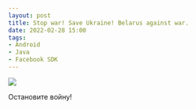 ```yaml
---
layout: post
title: Stop war! Save Ukraine! Belarus against war.
date: 2022-02-28 15:00
tags:
- Android
- Java
- Facebook SDK
---
```

<img src="{{ site.baseurl }}/images/flag.jpg">
<br>

Остановите войну!
